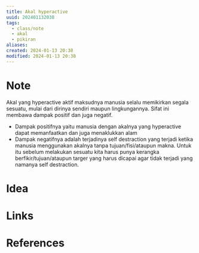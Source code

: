 ```yaml
---
title: Akal hyperactive
uuid: 202401132038
tags:
  - class/note
  - akal
  - pikiran
aliases: 
created: 2024-01-13 20:38
modified: 2024-01-13 20:38
---
```


# Note

Akal yang hyperactive aktif maksudnya manusia selalu memikirkan segala sesuatu, mulai dari dirinya sendiri maupun lingkungannya. Sifat ini membawa dampak positif dan juga negatif.
- Dampak positifnya yaitu manusia dengan akalnya yang hyperactive dapat memanfaatkan dan juga menaklukkan alam
- Dampak negatifnya adalah terjadinya self destraction yang terjadi ketika manusia menggunakan akalnya tanpa tujuan/fisi/ataupun makna. Untuk itu sebelum melakukan sesuatu kita harus punya kerangka berfikir/tujuan/ataupun targer yang harus dicapai agar tidak terjadi yang namanya self destraction.

# Idea

# Links

# References
